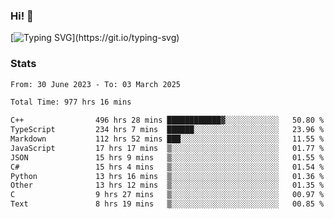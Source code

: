 ### Hi!  👋

[![Typing SVG](https://readme-typing-svg.herokuapp.com?font=Fira+Code&pause=1000&width=435&lines=Hello!+I'm+Texiwustion.)](https://git.io/typing-svg)

### Stats

<!--START_SECTION:waka-->

```txt
From: 30 June 2023 - To: 03 March 2025

Total Time: 977 hrs 16 mins

C++                496 hrs 28 mins ████████████▓░░░░░░░░░░░░   50.80 %
TypeScript         234 hrs 7 mins  ██████░░░░░░░░░░░░░░░░░░░   23.96 %
Markdown           112 hrs 52 mins ███░░░░░░░░░░░░░░░░░░░░░░   11.55 %
JavaScript         17 hrs 17 mins  ▒░░░░░░░░░░░░░░░░░░░░░░░░   01.77 %
JSON               15 hrs 9 mins   ▒░░░░░░░░░░░░░░░░░░░░░░░░   01.55 %
C#                 15 hrs 4 mins   ▒░░░░░░░░░░░░░░░░░░░░░░░░   01.54 %
Python             13 hrs 16 mins  ▒░░░░░░░░░░░░░░░░░░░░░░░░   01.36 %
Other              13 hrs 12 mins  ▒░░░░░░░░░░░░░░░░░░░░░░░░   01.35 %
C                  9 hrs 27 mins   ▒░░░░░░░░░░░░░░░░░░░░░░░░   00.97 %
Text               8 hrs 19 mins   ▒░░░░░░░░░░░░░░░░░░░░░░░░   00.85 %
```

<!--END_SECTION:waka-->
